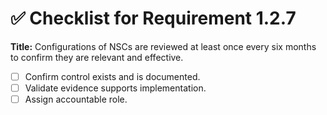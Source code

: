 # ✅ Checklist for Requirement 1.2.7

**Title:** Configurations of NSCs are reviewed at least once every six months to confirm they are relevant and effective.

- [ ] Confirm control exists and is documented.
- [ ] Validate evidence supports implementation.
- [ ] Assign accountable role.
